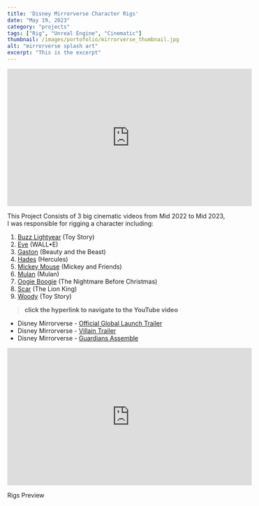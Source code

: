 ```yaml
--- 
title: 'Disney Mirrorverse Character Rigs'
date: "May 19, 2023"
category: "projects"
tags: ["Rig", "Unreal Engine", "Cinematic"]
thumbnail: /images/portofolio/mirrorverse_thumbnail.jpg
alt: "mirrorverse splash art"
excerpt: "This is the excerpt"
---
```


<iframe width="560" height="315" src="https://www.youtube.com/embed/WpvaEIdGnQw?si=X6pymYZJ9G_MF-Fr" title="YouTube video player" frameborder="0" allow="accelerometer; autoplay; clipboard-write; encrypted-media; gyroscope; picture-in-picture; web-share" referrerPolicy="strict-origin-when-cross-origin" allowfullscreen></iframe>

This Project Consists of 3 big cinematic videos from Mid 2022 to Mid 2023, I was responsible for rigging a character including:
1. [Buzz Lightyear](https://disney-mirrorverse.fandom.com/wiki/Buzz_Lightyear) (Toy Story)
2. [Eve](https://disney-mirrorverse.fandom.com/wiki/EVE) (WALL•E)
3. [Gaston](https://disney-mirrorverse.fandom.com/wiki/Gaston) (Beauty and the Beast)
4. [Hades](https://disney-mirrorverse.fandom.com/wiki/Hades) (Hercules)
5. [Mickey Mouse](https://disney-mirrorverse.fandom.com/wiki/Mickey_Mouse) (Mickey and Friends)
6. [Mulan](https://disney-mirrorverse.fandom.com/wiki/Mulan) (Mulan)
7. [Oogie Boogie](https://disney-mirrorverse.fandom.com/wiki/Oogie_Boogie) (The Nightmare Before Christmas)
8. [Scar](https://disney-mirrorverse.fandom.com/wiki/Scar) (The Lion King)
9. [Woody](https://disney-mirrorverse.fandom.com/wiki/Woody) (Toy Story)

>**click the hyperlink to navigate to the YouTube video**
- Disney Mirrorverse - [Official Global Launch Trailer](https://youtu.be/WpvaEIdGnQw?si=82Z7vmnRc78IWtF7 "video")
- Disney Mirrorverse - [Villain Trailer](https://youtu.be/KvLvX0_vlN0?si=zsk4fDG9AdwkNaTU "video")
- Disney Mirrorverse - [Guardians Assemble](https://youtube.com/shorts/M0hsDua49RE?si=A-jSSKbHLADKqC-1 "video")

<iframe width="560" height="315" src="https://www.youtube.com/embed/HrYZbxO3Jso?si=T9njbXz0bxKCNGKM&amp;clip=UgkxGJthKhiduTrdDT1zN8T4rYrmENCYWD17&amp;clipt=EPuBARiG1wE&autoplay=1&controls=0&mute=1" title="YouTube video player" frameborder="0" allow="accelerometer; autoplay; clipboard-write; encrypted-media; gyroscope; picture-in-picture; web-share" referrerPolicy="strict-origin-when-cross-origin" allowfullscreen></iframe>

<p className='text-center'>Rigs Preview</p>